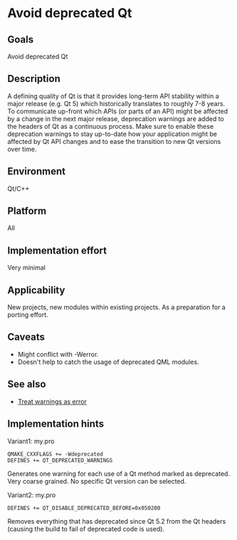 # Avoid deprecated Qt

## Goals

Avoid deprecated Qt

## Description

A defining quality of Qt is that it provides long-term API stability within a major release (e.g. Qt 5) which historically translates to
roughly 7-8 years. To communicate up-front which APIs (or parts of an
API) might be affected by a change in the next major release, deprecation warnings are added to the headers of Qt as a continuous process. Make sure to enable these deprecation warnings to stay up-to-date how your application might be affected by Qt API changes and to ease the transition to new Qt versions over time.

## Environment

Qt/C++

## Platform

All

## Implementation effort

Very minimal

## Applicability

New projects, new modules within existing projects. As a preparation for a porting effort.

## Caveats

- Might conflict with -Werror.
- Doesn't help to catch the usage of deprecated QML modules.

## See also

- [Treat warnings as error](https://toolbox.basyskom.com/11)

## Implementation hints

Variant1: my.pro

```shell
QMAKE_CXXFLAGS += -Wdeprecated
DEFINES += QT_DEPRECATED_WARNINGS
```

Generates one warning for each use of a Qt method marked as deprecated.
Very coarse grained. No specific Qt version can be selected.

Variant2: my.pro

```shell
DEFINES += QT_DISABLE_DEPRECATED_BEFORE=0x050200
```

Removes everything that has deprecated since Qt 5.2 from the Qt headers (causing the build to fail of deprecated code is used).
